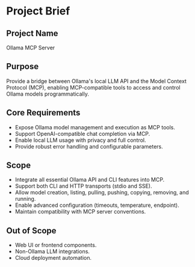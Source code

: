 # Project Brief

## Project Name

Ollama MCP Server

## Purpose

Provide a bridge between Ollama's local LLM API and the Model Context Protocol (MCP), enabling MCP-compatible tools to access and control Ollama models programmatically.

## Core Requirements

- Expose Ollama model management and execution as MCP tools.
- Support OpenAI-compatible chat completion via MCP.
- Enable local LLM usage with privacy and full control.
- Provide robust error handling and configurable parameters.

## Scope

- Integrate all essential Ollama API and CLI features into MCP.
- Support both CLI and HTTP transports (stdio and SSE).
- Allow model creation, listing, pulling, pushing, copying, removing, and running.
- Enable advanced configuration (timeouts, temperature, endpoint).
- Maintain compatibility with MCP server conventions.

## Out of Scope

- Web UI or frontend components.
- Non-Ollama LLM integrations.
- Cloud deployment automation.
